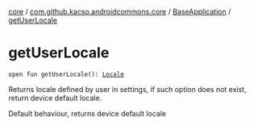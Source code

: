 [core](../../index.md) / [com.github.kacso.androidcommons.core](../index.md) / [BaseApplication](index.md) / [getUserLocale](.)

# getUserLocale

`open fun getUserLocale(): `[`Locale`](http://docs.oracle.com/javase/8/docs/api/java/util/Locale.html)

Returns locale defined by user in settings, if such option does not exist, return device default locale.

Default behaviour, returns device default locale

